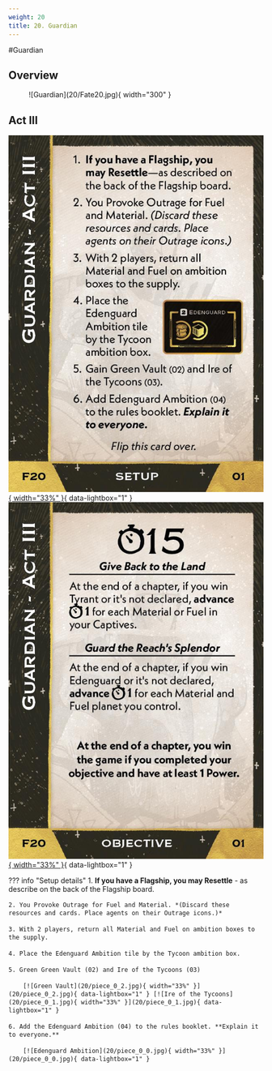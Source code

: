 ```yaml
---
weight: 20
title: 20. Guardian
---
```

#Guardian
## Overview
<figure markdown="span">
![Guardian](20/Fate20.jpg){ width="300" }
</figure>

## Act III

[![Setup](20/piece_0_3.jpg){ width="33%" }](20/piece_0_3.jpg){ data-lightbox="1" }[![Objective](20/back_0_3.jpg){ width="33%" }](20/back_0_3.jpg){ data-lightbox="1" }

??? info "Setup details"
    1. **If you have a Flagship, you may Resettle** - as describe on the back of the Flagship board.
    
    2. You Provoke Outrage for Fuel and Material. *(Discard these resources and cards. Place agents on their Outrage icons.)*
    
    3. With 2 players, return all Material and Fuel on ambition boxes to the supply.
    
    4. Place the Edenguard Ambition tile by the Tycoon ambition box.
   
    5. Green Green Vault (02) and Ire of the Tycoons (03)
    
        [![Green Vault](20/piece_0_2.jpg){ width="33%" }](20/piece_0_2.jpg){ data-lightbox="1" } [![Ire of the Tycoons](20/piece_0_1.jpg){ width="33%" }](20/piece_0_1.jpg){ data-lightbox="1" }
    
    6. Add the Edenguard Ambition (04) to the rules booklet. **Explain it to everyone.**

        [![Edenguard Ambition](20/piece_0_0.jpg){ width="33%" }](20/piece_0_0.jpg){ data-lightbox="1" }